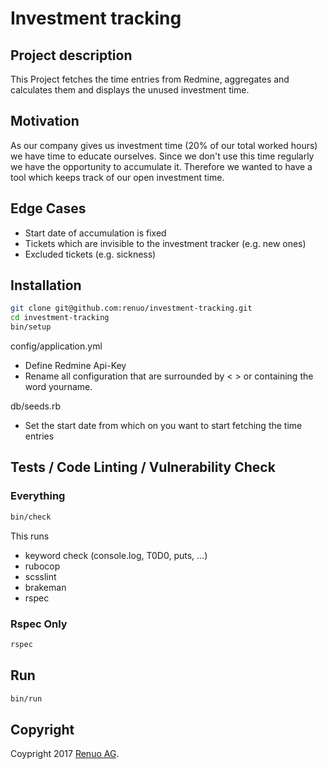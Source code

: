 # Investment tracking

## Project description

This Project fetches the time entries from Redmine, aggregates and calculates them and displays the unused investment time.

## Motivation

As our company gives us investment time (20% of our total worked hours) we have time to educate ourselves. Since we don't use this time regularly we have the opportunity to accumulate it. Therefore we wanted to have a tool which keeps track of our open investment time.

## Edge Cases

* Start date of accumulation is fixed
* Tickets which are invisible to the investment tracker (e.g. new ones)
* Excluded tickets (e.g. sickness)

## Installation

```sh
git clone git@github.com:renuo/investment-tracking.git
cd investment-tracking
bin/setup
```

config/application.yml

* Define Redmine Api-Key
* Rename all configuration that are surrounded by < > or containing the word yourname.

db/seeds.rb

* Set the start date from which on you want to start fetching the time entries

## Tests / Code Linting / Vulnerability Check

### Everything

```sh
bin/check
```

This runs

* keyword check (console.log, T0D0, puts, ...)
* rubocop
* scsslint
* brakeman
* rspec

### Rspec Only

```sh
rspec
```

## Run

```sh
bin/run
```

## Copyright

Coypright 2017 [Renuo AG](https://www.renuo.ch/).
